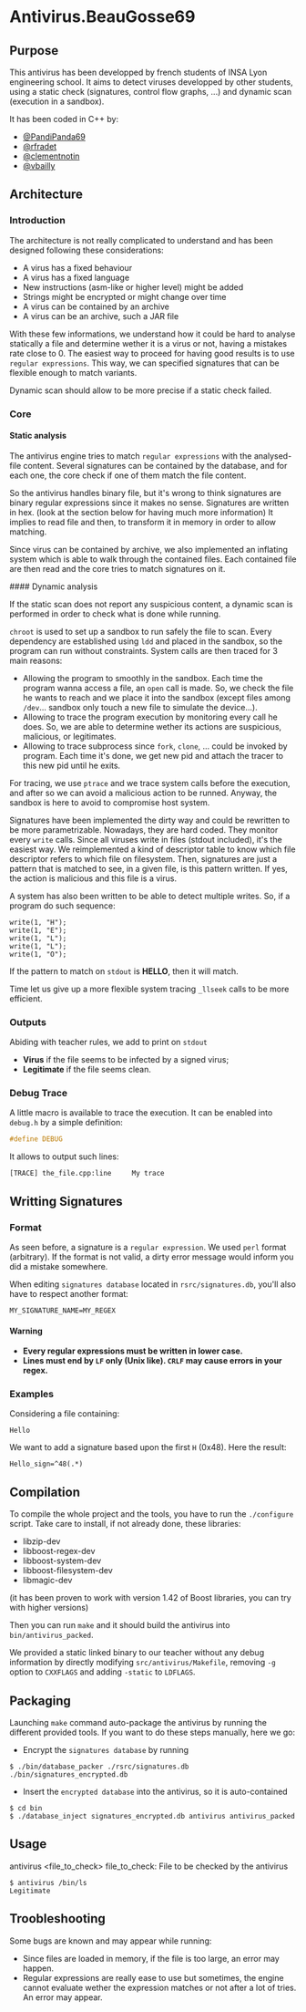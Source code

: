 Antivirus.BeauGosse69
==============

Purpose
---------------

This antivirus has been developped by french students of INSA Lyon engineering school. It aims to detect viruses developped by other students, using a static check (signatures, control flow graphs, ...) and dynamic scan (execution in a sandbox).

It has been coded in C++ by:
- [@PandiPanda69](https://github.com/PandiPanda69/)
- [@rfradet](https://github.com/rfradet/)
- [@clementnotin](https://github.com/clementnotin/)
- [@vbailly](https://github.com/vbailly/)

Architecture
---------------

### Introduction

The architecture is not really complicated to understand and has been designed following these considerations:
+ A virus has a fixed behaviour
+ A virus has a fixed language
+ New instructions (asm-like or higher level) might be added
+ Strings might be encrypted or might change over time
+ A virus can be contained by an archive
+ A virus can be an archive, such a JAR file

With these few informations, we understand how it could be hard to analyse statically a file and determine wether it is a virus or not, having a mistakes rate close to 0.
The easiest way to proceed for having good results is to use `regular expressions`. This way, we can specified signatures that can be flexible enough to match variants.

Dynamic scan should allow to be more precise if a static check failed.

### Core

#### Static analysis
The antivirus engine tries to match `regular expressions` with the analysed-file content. Several signatures can be contained by the database, and for each one, the core check if one of them match the file content.

So the antivirus handles binary file, but it's wrong to think signatures are binary regular expressions since it makes no sense. Signatures are written in hex. (look at the section below for having much more information) It implies to read file and then, to transform it in memory in order to allow matching.

Since virus can be contained by archive, we also implemented an inflating system which is able to walk through the contained files. Each contained file are then read and the core tries to match signatures on it.

#### Dynamic analysis

If the static scan does not report any suspicious content, a dynamic scan is performed in order to check what is done while running.

`chroot` is used to set up a sandbox to run safely the file to scan. Every dependency are established using `ldd` and placed in the sandbox, so the program can run without constraints. System calls are then traced for 3 main reasons:

+ Allowing the program to smoothly in the sandbox. Each time the program wanna access a file, an `open` call is made. So, we check the file he wants to reach and we place it into the sandbox (except files among `/dev`... sandbox only touch a new file to simulate the device...).
+ Allowing to trace the program execution by monitoring every call he does. So, we are able to determine wether its actions are suspicious, malicious, or legitimates.
+ Allowing to trace subprocess since `fork`, `clone`, ... could be invoked by program. Each time it's done, we get new pid and attach the tracer to this new pid until he exits.

For tracing, we use `ptrace` and we trace system calls before the execution, and after so we can avoid a malicious action to be runned. Anyway, the sandbox is here to avoid to compromise host system.

Signatures have been implemented the dirty way and could be rewritten to be more parametrizable. Nowadays, they are hard coded. They monitor every `write` calls. Since all viruses write in files (stdout included), it's the easiest way. We reimplemented a kind of descriptor table to know which file descriptor refers to which file on filesystem. Then, signatures are just a pattern that is matched to see, in a given file, is this pattern written. If yes, the action is malicious and this file is a virus.

A system has also been written to be able to detect multiple writes. So, if a program do such sequence:
```
write(1, "H");
write(1, "E");
write(1, "L");
write(1, "L");
write(1, "O");
```
If the pattern to match on `stdout` is **HELLO**, then it will match.

Time let us give up a more flexible system tracing `_llseek` calls to be more efficient.

### Outputs

Abiding with teacher rules, we add to print on `stdout`
+ **Virus** if the file seems to be infected by a signed virus;
+ **Legitimate** if the file seems clean.

### Debug Trace

A little macro is available to trace the execution. It can be enabled into `debug.h` by a simple definition:

```cpp
#define DEBUG
```

It allows to output such lines:
```
[TRACE] the_file.cpp:line     My trace
```

Writting Signatures
---------------

### Format

As seen before, a signature is a `regular expression`. We used `perl` format (arbitrary). If the format is not valid, a dirty error message would inform you did a mistake somewhere.

When editing `signatures database` located in `rsrc/signatures.db`, you'll also have to respect another format:
```
MY_SIGNATURE_NAME=MY_REGEX
```

#### Warning

* **Every regular expressions must be written in lower case.**
* **Lines must end by `LF` only (Unix like). `CRLF` may cause errors in your regex.**

### Examples

Considering a file containing:
```
Hello
```

We want to add a signature based upon the first `H` (0x48). Here the result:

```
Hello_sign=^48(.*)
```

Compilation
---------------

To compile the whole project and the tools, you have to run the `./configure` script.
Take care to install, if not already done, these libraries:
- libzip-dev
- libboost-regex-dev
- libboost-system-dev
- libboost-filesystem-dev
- libmagic-dev

(it has been proven to work with version 1.42 of Boost libraries, you can try with higher versions)

Then you can run `make` and it should build the antivirus into `bin/antivirus_packed`.


We provided a static linked binary to our teacher without any debug information by directly modifying `src/antivirus/Makefile`, removing `-g` option to `CXXFLAGS` and adding `-static` to `LDFLAGS`.

Packaging
---------------

Launching `make` command auto-package the antivirus by running the different provided tools. If you want to do these steps manually, here we go:
- Encrypt the `signatures database` by running
```
$ ./bin/database_packer ./rsrc/signatures.db ./bin/signatures_encrypted.db
```
- Insert the `encrypted database` into the antivirus, so it is auto-contained
```
$ cd bin
$ ./database_inject signatures_encrypted.db antivirus antivirus_packed
```

Usage
---------------

antivirus <file_to_check>
  file_to_check:  File to be checked by the antivirus
  
```
$ antivirus /bin/ls
Legitimate
```

Troobleshooting
---------------

Some bugs are known and may appear while running:
- Since files are loaded in memory, if the file is too large, an error may happen.
- Regular expressions are really ease to use but sometimes, the engine cannot evaluate wether the expression matches or not after a lot of tries. An error may appear.
